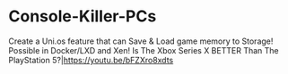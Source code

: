 # Console-Killer-PCs
Create a Uni.os feature that can Save &amp; Load game memory to Storage! Possible in Docker/LXD and Xen! Is The Xbox Series X BETTER Than The PlayStation 5?|https://youtu.be/bFZXro8xdts

